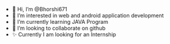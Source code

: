 - 👋 Hi, I’m @Bhorshi671
- 👀 I’m interested in web and android application development
- 🌱 I’m currently learning JAVA Program
- 💞️ I’m looking to collaborate on github
- ✨ Currently I am looking for an Internship 

<!---
Bhorshi671/Bhorshi671 is a ✨ special ✨ repository because its `README.md` (this file) appears on your GitHub profile.
You can click the Preview link to take a look at your changes.
--->
